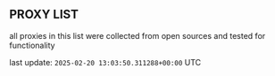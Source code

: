 ## PROXY LIST

all proxies in this list were collected from open sources and tested for functionality

last update: `2025-02-20 13:03:50.311288+00:00` UTC